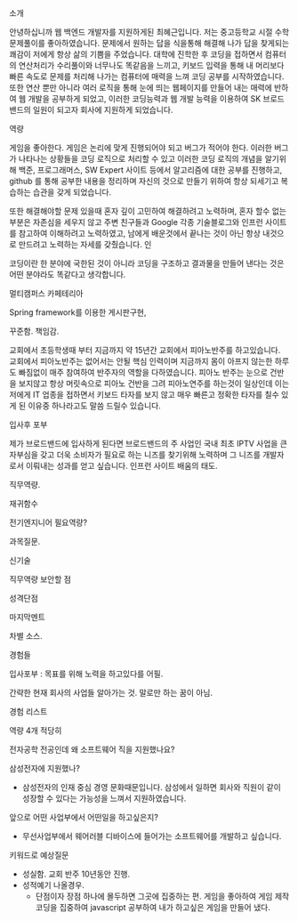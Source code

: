 소개

안녕하십니까 웹 백엔드 개발자를 지원하게된 최혜근입니다. 저는 중고등학교 시절 수학 문제풀이를 좋아하였습니다. 문제에서 원하는 답을 식을통해 해결해 나가 답을 찾게되는 쾌감이 저에게 항상 삶의 기쁨을 주었습니다. 대학에 진학한 후 코딩을 접하면서 컴퓨터의 연산처리가 수리풀이와 너무나도 똑같음을 느끼고, 키보드 입력을 통해 내 머리보다 빠른 속도로 문제를 처리해 나가는 컴퓨터에 매력을 느껴 코딩 공부를 시작하였습니다. 또한 연산 뿐만 아니라 여러 로직을 통해 눈에 띄는 웹페이지를 만들어 내는 매력에 반하여 웹 개발을 공부하게 되었고, 이러한 코딩능력과 웹 개발 능력을 이용하여 SK 브로드밴드의 일원이 되고자 회사에 지원하게 되었습니다. 

역량

게임을 좋아한다. 게임은 논리에 맞게 진행되어야 되고 버그가 적어야 한다. 이러한 버그가 나타나는 상황들을 코딩 로직으로 처리할 수 있고 이러한 코딩 로직의 개념을 알기위해 백준, 프로그래머스, SW Expert 사이트 등에서 알고리즘에 대한 공부를 진행하고, github 를 통해 공부한 내용을 정리하며 자신의 것으로 만들기 위하여 항상 되세기고 복습하는 습관을 갖게 되었습니다.

또한 해결해야할 문제 있을때 혼자 깊이 고민하여 해결하려고 노력하며, 혼자 할수 없는 부분은 자존심을 세우지 않고 주변 친구들과 Google 각종 기술블로그와 인프런 사이트를 참고하여 이해하려고 노력하였고, 남에게 배운것에서 끝나는 것이 아닌 항상 내것으로 만드려고 노력하는 자세를 갖췄습니다.  인

코딩이란 한 분야에 국한된 것이 아니라 코딩을 구조하고 결과물을 만들어 낸다는 것은 어떤 분야라도 똑같다고 생각합니다. 

멀티캠퍼스 카페테리아 

Spring framework를 이용한 게시판구현, 



꾸준함. 책임감.

교회에서 초등학생때 부터 지금까지 약 15년간 교회에서 피아노반주를 하고있습니다. 교회에서 피아노반주는 없어서는 안될 핵심 인력이며 지금까지 몸이 아프지 않는한 하루도 빠짐없이 매주 참여하여 반주자의 역할을 다하였습니다. 피아노 반주는 눈으로 건반을 보지않고 항상 머릿속으로 피아노 건반을 그려 피아노연주를 하는것이 일상인데 이는 저에게 IT 업종을 접하면서 키보드 타자를 보지 않고 매우 빠른고 정확한 타자를 칠수 있게 된 이유중 하나라고도 말씀 드릴수 있습니다. 



입사후 포부

제가 브로드밴드에 입사하게 된다면 브로드밴드의 주 사업인 국내 최초 IPTV 사업을 큰 자부심을 갖고 더욱 소비자가 필요로 하는 니즈를 찾기위해 노력하며 그 니즈를 개발자로서 이뤄내는 성과를 얻고 싶습니다. 인프런 사이트 배움의 태도.



직무역량.

재귀함수





전기엔지니어 필요역량?



과목질문.



신기술



직무역량 보안할 점

성격단점

마지막멘트



차별 소스.

경험들 



입사포부 : 목표를 위해 노력을 하고있다를 어필.

간략한 현재 회사의 사업들 알아가는 것. 말로만 하는 꿈이 아님.



경험 리스트

역량 4개 적당히









전자공학 전공인데 왜 소프트웨어 직을 지원했나요?

 삼성전자에 지원했나?

- 삼성전자의 인재 중심 경영 문화때문입니다. 삼성에서 일하면 회사와 직원이 같이 성장할 수 있다는 가능성을 느껴서 지원하였습니다.

앞으로 어떤 사업부에서 어떤일을 하고싶은지?

* 무선사업부에서 웨어러블 디바이스에 들어가는 소프트웨어를 개발하고 싶습니다.



키워드로 예상질문

* 성실함. 교회 반주 10년동안 진행.
* 성적예기 나올경우.
  * 단점이자 장점 하나에 몰두하면 그곳에 집중하는 편. 게임을 좋아하여 게임 제작 코딩을 집중하여 javascript 공부하여 내가 하고싶은 게임을 만들어 냈다.



